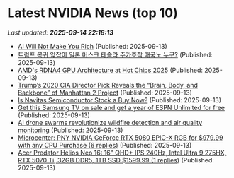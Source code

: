 # Latest NVIDIA News (top 10)
_Last updated: **2025-09-14 22:18:13**_

- [AI Will Not Make You Rich](https://joincolossus.com/article/ai-will-not-make-you-rich/) (Published: 2025-09-13)
- [트럼프 복귀 앞잡이 일론 머스크 테슬라 주가조작 매국노 누구?](https://ryueyes11.tistory.com/511863) (Published: 2025-09-13)
- [AMD's RDNA4 GPU Architecture at Hot Chips 2025](https://chipsandcheese.com/p/amds-rdna4-gpu-architecture-at-hot) (Published: 2025-09-13)
- [Trump’s 2020 CIA Director Pick Reveals the “Brain, Body, and Backbone” of Manhattan 2 Project](https://www.globenewswire.com/news-release/2025/09/13/3149516/0/en/Trump-s-2020-CIA-Director-Pick-Reveals-the-Brain-Body-and-Backbone-of-Manhattan-2-Project.html) (Published: 2025-09-13)
- [Is Navitas Semiconductor Stock a Buy Now?](https://biztoc.com/x/3f80634974169b7b) (Published: 2025-09-13)
- [Get this Samsung TV on sale and get a year of ESPN Unlimited for free](https://www.zdnet.com/home-and-office/home-entertainment/get-this-samsung-tv-on-sale-and-get-a-year-of-espn-unlimited-for-free/) (Published: 2025-09-13)
- [AI drone swarms revolutionize wildfire detection and air quality monitoring](https://www.thebrighterside.news/post/ai-drone-swarms-revolutionize-wildfire-detection-and-air-quality-monitoring/) (Published: 2025-09-13)
- [Microcenter: PNY NVIDIA GeForce RTX 5080 EPIC-X RGB for $979.99 with any CPU Purchase (6 replies)](https://slickdeals.net/f/18603145-microcenter-pny-nvidia-geforce-rtx-5080-epic-x-rgb-for-979-99-with-any-cpu-purchase) (Published: 2025-09-13)
- [Acer Predator Helios Neo 16: 16" QHD+ IPS 240Hz, Intel Ultra 9 275HX, RTX 5070 Ti, 32GB DDR5, 1TB SSD $1599.99 (1 replies)](https://slickdeals.net/f/18603100-acer-predator-helios-neo-16-16-qhd-ips-240hz-intel-ultra-9-275hx-rtx-5070-ti-32gb-ddr5-1tb-ssd-1599-99) (Published: 2025-09-13)
